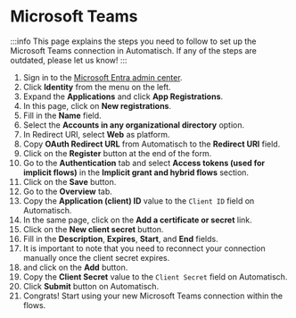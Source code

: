 # Microsoft Teams

:::info
This page explains the steps you need to follow to set up the Microsoft Teams
connection in Automatisch. If any of the steps are outdated, please let us know!
:::

1. Sign in to the [Microsoft Entra admin center](https://entra.microsoft.com).
2. Click **Identity** from the menu on the left.
3. Expand the **Applications** and click **App Registrations**.
4. In this page, click on **New registrations**.
5. Fill in the **Name** field.
6. Select the **Accounts in any organizational directory** option.
7. In Redirect URI, select **Web** as platform.
8. Copy **OAuth Redirect URL** from Automatisch to the **Redirect URI** field.
9. Click on the **Register** button at the end of the form.
10. Go to the **Authentication** tab and select **Access tokens (used for implicit flows)** in the **Implicit grant and hybrid flows** section.
11. Click on the **Save** button.
12. Go to the **Overview** tab.
13. Copy the **Application (client) ID** value to the `Client ID` field on Automatisch.
14. In the same page, click on the **Add a certificate or secret** link.
15. Click on the **New client secret** button.
16. Fill in the **Description**, **Expires**, **Start**, and **End** fields.
17. It is important to note that you need to reconnect your connection manually once the client secret expires.
18. and click on the **Add** button.
19. Copy the **Client Secret** value to the `Client Secret` field on Automatisch.
20. Click **Submit** button on Automatisch.
21. Congrats! Start using your new Microsoft Teams connection within the flows.
